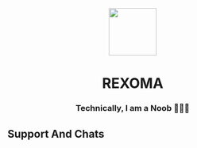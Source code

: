 <div align="center">
  <a alt="icon" href="https://Rexoma.me">
    <img align="center" src="https://telegra.ph/file/b39f80f25efbd3a7d36d4.jpg" width="96" />
  </a>
  <h1>REXOMA</h1>
  <h3>Technically, I am a Noob 🧙🏾‍♂️</h3>
  
</div>


## Support And Chats

